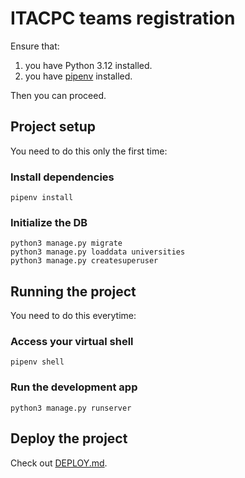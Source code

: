 # ITACPC teams registration

Ensure that:

1. you have Python 3.12 installed.
2. you have [pipenv](https://docs.pipenv.org/en/latest/) installed.

Then you can proceed.

## Project setup

You need to do this only the first time:

### Install dependencies

```
pipenv install
```

### Initialize the DB

```
python3 manage.py migrate
python3 manage.py loaddata universities
python3 manage.py createsuperuser
```

## Running the project

You need to do this everytime:

### Access your virtual shell

```
pipenv shell
```

### Run the development app

```
python3 manage.py runserver
```

## Deploy the project

Check out [DEPLOY.md](DEPLOY.md).
